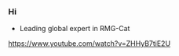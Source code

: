 ### Hi

- Leading global expert in RMG-Cat

https://www.youtube.com/watch?v=ZHHyB7tiE2U

<!--
**mazeau/mazeau** is a ✨ _special_ ✨ repository because its `README.md` (this file) appears on your GitHub profile.

